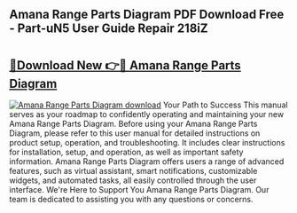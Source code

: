 ## Amana Range Parts Diagram PDF Download Free - Part-uN5 User Guide Repair 218iZ

# <h2><a href="http://dft9kd.blite.top/?on=Amana+Range+Parts+Diagram">🔗Download New 👉🔴 Amana Range Parts Diagram</a></h2>

[![Amana Range Parts Diagram download](https://i.imgur.com/lujVjoI.png)](http://dft9kd.blite.top/?on=Amana+Range+Parts+Diagram)
Your Path to Success This manual serves as your roadmap to confidently operating and maintaining your new Amana Range Parts Diagram. Before using your Amana Range Parts Diagram, please refer to this user manual for detailed instructions on product setup, operation, and troubleshooting. It includes clear instructions for installation, setup, and operation, as well as important safety information. Amana Range Parts Diagram offers users a range of advanced features, such as virtual assistant, smart notifications, customizable widgets, and automated tasks, all easily controlled through the user interface. We're Here to Support You Amana Range Parts Diagram. Our team is dedicated to assisting you with any questions or concerns.
